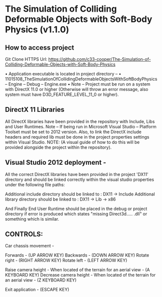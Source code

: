 
# The Simulation of Colliding Deformable Objects with Soft-Body Physics (v1.1.0)

## How to access project
Git Clone HTTPS Url: https://github.com/c33-cooper/The-Simulation-of-Colliding-Deformable-Objects-with-Soft-Body-Physics 

•	Application executable is located in project directory – 
•	11015108_TheSimulationOfCollidingDeformableObjectsWithSoftBodyPhysics – Engine – Debug – Engine.exe
•	Note – Project must be run on a system with DirectX 11.0 or higher (Otherwise will throw an error message, also system must have D3D_FEATURE_LEVEL_11_0 or higher).

## DirectX 11 Libraries 
All DirectX libraries have been provided in the repository with Include, Libs and User Runtimes.
Note – If being run in Microsoft Visual Studio – Platform Toolset must be set to 2012 version. Also, to link the DirectX include headers and required lib must be done in the project properties settings within Visual Studio. 
NOTE:
(A visual guide of how to do this will be provided alongside the project within the repository).

## Visual Studio 2012 deployment -

All the correct DirectX libraries have been provided in the project 'DX11' directory and should be linked correctly within the visual studio properties under the following file paths:

Additional include directory should be linked to : DX11 -> Include
Additional library directory should be linked to : DX11 -> Lib -> x86

And Finally End User Runtime should be placed in the debug or project directory if error is produced which states "missing Direct3d..... .dll" or something which is similar.

## CONTROLS:

Car chassis movement - 

Forwards -		(UP ARROW KEY)
Backwards -		(DOWN ARROW KEY)
Rotate right -	(RIGHT ARROW KEY) 
Rotate left - 	(LEFT ARROW KEY)

Raise camera height - 		When located of the terrain for an aerial view - (A KEYBOARD KEY)
Decrease camera height -	When located of the terrain for an aerial view - (Z KEYBOARD KEY)

Exit application - (ESCAPE KEY)
